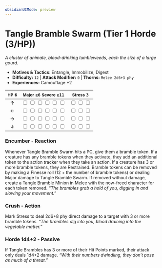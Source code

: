 ```yaml
---
obsidianUIMode: preview
---
```

# Tangle Bramble Swarm (Tier 1 Horde (3/HP))

*A cluster of animate, blood-drinking tumbleweeds, each the size of a large gourd.*

- **Motives & Tactics**: Entangle, Immobilize, Digest
- **Difficulty:** `12` | **Attack Modifier:** `0` | **Thorns:** `Melee 2d6+3 phy`
- **Experiences:** Camouflage +2

| <small>HP</small> `6` | <small>Major</small> `≥6` <small>Severe</small> `≥11` | <small>Stress</small> `3` |
|:-:|:-:|:-:|
| ↑ |  <input type="checkbox" unchecked id="3ea331fd"> <input type="checkbox" unchecked id="79fd8e4f"> <input type="checkbox" unchecked id="7e4e97d8"> <input type="checkbox" unchecked id="b555663d"> <input type="checkbox" unchecked id="9e5261ac"> <input type="checkbox" unchecked id="40738d3d"> |  <input type="checkbox" unchecked id="87d35ca0"> <input type="checkbox" unchecked id="4894182a"> <input type="checkbox" unchecked id="6ecebd64"> |
| ← |  <input type="checkbox" unchecked id="7fcc740e"> <input type="checkbox" unchecked id="7cba2e80"> <input type="checkbox" unchecked id="93cf5fbb"> <input type="checkbox" unchecked id="b8047cc8"> <input type="checkbox" unchecked id="8d785df3"> <input type="checkbox" unchecked id="e0d95048"> |  <input type="checkbox" unchecked id="7956cc3b"> <input type="checkbox" unchecked id="9e826a0f"> <input type="checkbox" unchecked id="fd11f776"> |
| → |  <input type="checkbox" unchecked id="1588863f"> <input type="checkbox" unchecked id="a0fe25c2"> <input type="checkbox" unchecked id="cdf6344e"> <input type="checkbox" unchecked id="7228fcff"> <input type="checkbox" unchecked id="c12d795f"> <input type="checkbox" unchecked id="633436c0"> |  <input type="checkbox" unchecked id="7c3fbc15"> <input type="checkbox" unchecked id="3ecca06e"> <input type="checkbox" unchecked id="d5b0c42f"> |
| ↓ |  <input type="checkbox" unchecked id="f848a328"> <input type="checkbox" unchecked id="a4ca964e"> <input type="checkbox" unchecked id="5598f9f8"> <input type="checkbox" unchecked id="e4c7fb1d"> <input type="checkbox" unchecked id="3a55fdec"> <input type="checkbox" unchecked id="67dd8963"> |  <input type="checkbox" unchecked id="85d78eba"> <input type="checkbox" unchecked id="a519c130"> <input type="checkbox" unchecked id="70fdc42a"> |

### Encumber - Reaction

Whenever Tangle Bramble Swarm hits a PC, give them a bramble token. If a creature has any bramble tokens when they activate, they add an additional token to the action tracker when they take an action. If a creature has 3 or more bramble tokens, they are Restrained. Bramble tokens can be removed by making a Finesse roll (12 + the number of bramble tokens) or dealing Major damage to Tangle Bramble Swarm. If removed without damage, create a Tangle Bramble Minion in Melee with the now-freed character for each token removed. *“The brambles grab a hold of you, digging in and slowing your movement.”*

### Crush - Action

Mark Stress to deal 2d6+8 phy direct damage to a target with 3 or more bramble tokens. *“The brambles dig into you, blood draining into the vegetable matter.”*

### Horde 1d4+2 - Passive

If Tangle Brambles has 3 or more of their Hit Points marked, their attack only deals 1d4+2 damage. *“With their numbers dwindling, they don’t pose as much of a threat.”*